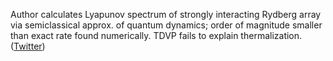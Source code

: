 
Author calculates Lyapunov spectrum of strongly interacting Rydberg array via semiclassical approx. of quantum dynamics; order of magnitude smaller than exact rate found numerically. TDVP fails to explain thermalization. ([Twitter](https://twitter.com/JoshuahHeath/status/1219281799894970368))
